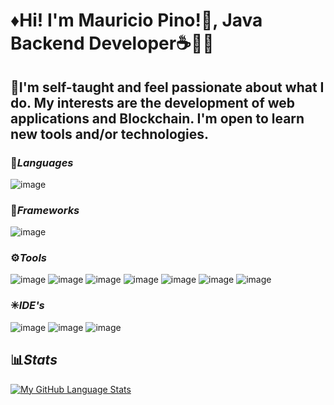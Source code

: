 # ♦Hi! I'm Mauricio Pino!👋, Java Backend Developer☕👨‍💻

## 🔹I'm self-taught and feel passionate about what I do. My interests are the development of web applications and Blockchain. I'm open to learn new tools and/or technologies.

### 🚩***Languages***

![image](https://user-images.githubusercontent.com/61031521/133442198-6aaec51b-2fc8-4872-946e-b784f155d5da.png)


### 📌***Frameworks***

![image](https://user-images.githubusercontent.com/61031521/133442742-6b8c658d-88cd-4c1a-8505-ae254498701b.png) 

### ⚙***Tools***

![image](https://user-images.githubusercontent.com/61031521/133444431-3d2d7129-fb61-49c4-9bd1-01de7330b548.png) ![image](https://user-images.githubusercontent.com/61031521/133444470-4cca6cae-b49e-4395-814f-a87ace963b90.png) ![image](https://user-images.githubusercontent.com/61031521/133444522-26eee079-371f-4608-8def-8cd1de5c6947.png) ![image](https://user-images.githubusercontent.com/61031521/133444625-9370c19f-5511-4f60-a9d0-b632933aad72.png) ![image](https://user-images.githubusercontent.com/61031521/133444806-af87b9ed-18c7-4fcb-b6aa-91669612bc91.png) ![image](https://user-images.githubusercontent.com/61031521/133445103-077ce1da-33e1-4c9e-92c1-16ae5c979688.png) ![image](https://user-images.githubusercontent.com/61031521/133445255-7a288f41-8ba2-4349-99a9-cac7bf902c0f.png)

### ✳***IDE's***

![image](https://user-images.githubusercontent.com/61031521/133447886-ab9de7f4-686d-4066-99e6-a1a135f4aee1.png) ![image](https://user-images.githubusercontent.com/61031521/133447980-398ed6e2-0be6-4156-9e86-528392d0494a.png) ![image](https://user-images.githubusercontent.com/61031521/133448962-07b32e89-f615-4c51-94bf-d7129ddc748b.png)

## 📊***Stats***
[![My GitHub Language Stats](https://github-readme-stats.vercel.app/api/top-langs/?username=Mauu98&langs_count=5&theme=tokyonight)]()

















